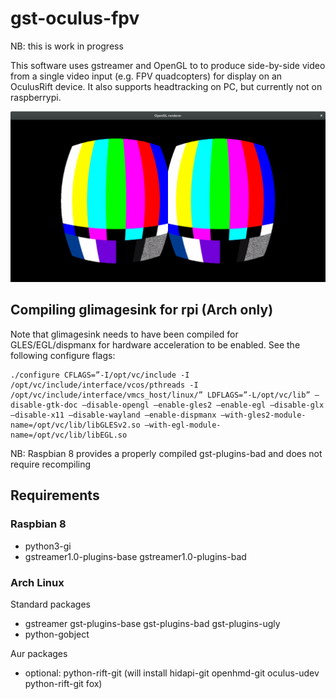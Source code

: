 # gst-oculus-fpv

NB: this is work in progress

This software uses gstreamer and OpenGL to to produce side-by-side video from a single video input (e.g. FPV quadcopters) for display on an OculusRift device. It also supports headtracking on PC, but currently not on raspberrypi. 

![screenshot](https://raw.githubusercontent.com/fthiery/gst-oculus-fpv/master/screenshot.png)

## Compiling glimagesink for rpi (Arch only)

Note that glimagesink needs to have been compiled for GLES/EGL/dispmanx for hardware acceleration to be enabled. See the following configure flags:

```
./configure CFLAGS=”-I/opt/vc/include -I /opt/vc/include/interface/vcos/pthreads -I /opt/vc/include/interface/vmcs_host/linux/” LDFLAGS=”-L/opt/vc/lib” –disable-gtk-doc –disable-opengl –enable-gles2 –enable-egl –disable-glx –disable-x11 –disable-wayland –enable-dispmanx –with-gles2-module-name=/opt/vc/lib/libGLESv2.so –with-egl-module-name=/opt/vc/lib/libEGL.so
```
NB: Raspbian 8 provides a properly compiled gst-plugins-bad and does not require recompiling

## Requirements

### Raspbian 8

* python3-gi
* gstreamer1.0-plugins-base gstreamer1.0-plugins-bad

### Arch Linux

Standard packages
* gstreamer gst-plugins-base gst-plugins-bad gst-plugins-ugly
* python-gobject

Aur packages
* optional: python-rift-git (will install hidapi-git openhmd-git oculus-udev python-rift-git fox)
